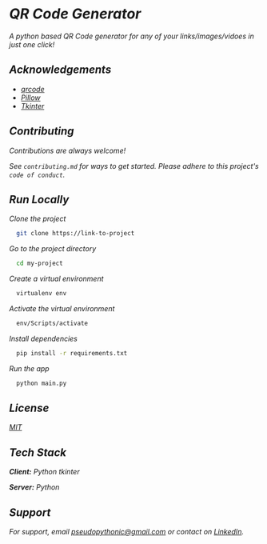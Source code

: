 
# _QR Code Generator_

_A python based QR Code generator for any of your links/images/vidoes in just one click!_


## _Acknowledgements_

 - _[qrcode](https://pypi.org/project/qrcode/)_
 - _[Pillow](https://pypi.org/project/Pillow/)_
 - _[Tkinter](https://docs.python.org/3/library/tkinter.html)_


## _Contributing_

_Contributions are always welcome!_

_See `contributing.md` for ways to get started. Please adhere to this project's `code of conduct`._


## _Run Locally_

_Clone the project_

```bash
  git clone https://link-to-project
```

_Go to the project directory_

```bash
  cd my-project
```

_Create a virtual environment_

```bash
  virtualenv env
```

_Activate the virtual environment_

```bash
  env/Scripts/activate
```

_Install dependencies_

```bash
  pip install -r requirements.txt
```

_Run the app_

```bash
  python main.py
```


## _License_

_[MIT](https://choosealicense.com/licenses/mit/)_


## _Tech Stack_

_**Client:** Python tkinter_

_**Server:** Python_


## _Support_

_For support, email pseudopythonic@gmail.com or contact on [LinkedIn](https://www.linkedin.com/in/pseudopythonic/)._

